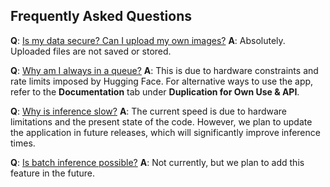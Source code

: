 ## Frequently Asked Questions

**Q**: <u>Is my data secure? Can I upload my own images?</u>
**A**: Absolutely. Uploaded files are not saved or stored.

**Q**: <u>Why am I always in a queue?</u>
**A**: This is due to hardware constraints and rate limits imposed by Hugging Face. For alternative ways to use the app, refer to the **Documentation** tab under **Duplication for Own Use & API**.

**Q**: <u>Why is inference slow?</u>
**A**: The current speed is due to hardware limitations and the present state of the code. However, we plan to update the application in future releases, which will significantly improve inference times.

**Q**: <u>Is batch inference possible?</u>
**A**: Not currently, but we plan to add this feature in the future.
